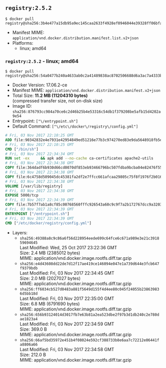 ## `registry:2.5.2`

```console
$ docker pull registry@sha256:3b4e477a15db95a9ec145caa2633f4928ef0946044e39328ff06bfabe1270e20
```

-	Manifest MIME: `application/vnd.docker.distribution.manifest.list.v2+json`
-	Platforms:
	-	linux; amd64

### `registry:2.5.2` - linux; amd64

```console
$ docker pull registry@sha256:54a0477b240a4633ab0c2a41489838ac8702506688d6a3ac7a4333b9a2be8f1d
```

-	Docker Version: 17.06.2-ce
-	Manifest MIME: `application/vnd.docker.distribution.manifest.v2+json`
-	Total Size: **11.2 MB (11204310 bytes)**  
	(compressed transfer size, not on-disk size)
-	Image ID: `sha256:876793cc984a70ce6c2d46b25b4e53316c54db1f379208be5afb15d4202a9e54`
-	Entrypoint: `["\/entrypoint.sh"]`
-	Default Command: `["\/etc\/docker\/registry\/config.yml"]`

```dockerfile
# Fri, 03 Nov 2017 22:10:25 GMT
ADD file:90342832e4e7931e42954849ed51216e77b3c974270ed83e9da5648918fb5e66 in / 
# Fri, 03 Nov 2017 22:10:25 GMT
CMD ["/bin/sh"]
# Fri, 03 Nov 2017 22:34:34 GMT
RUN set -ex     && apk add --no-cache ca-certificates apache2-utils
# Fri, 03 Nov 2017 22:34:38 GMT
COPY file:364dadf6b930d66cd0070df853eb93466796bc507fdba9bcba04e82476f55687 in /bin/registry 
# Fri, 03 Nov 2017 22:34:38 GMT
COPY file:6c4758d509045dc45381fa2df2e7ffcc661afcaa29805c75f8f1976f2b016db8 in /etc/docker/registry/config.yml 
# Fri, 03 Nov 2017 22:34:38 GMT
VOLUME [/var/lib/registry]
# Fri, 03 Nov 2017 22:34:38 GMT
EXPOSE 5000/tcp
# Fri, 03 Nov 2017 22:34:39 GMT
COPY file:7b57f7ab1a8cf85c00768560fffc926543a60c9c9f7a2b172767dcc9a3203394 in /entrypoint.sh 
# Fri, 03 Nov 2017 22:34:39 GMT
ENTRYPOINT ["/entrypoint.sh"]
# Fri, 03 Nov 2017 22:34:39 GMT
CMD ["/etc/docker/registry/config.yml"]
```

-	Layers:
	-	`sha256:49388a8c9c86a6f56d228954eede699c64fce6c671a989e3e21c391859694645`  
		Last Modified: Wed, 25 Oct 2017 23:22:36 GMT  
		Size: 2.4 MB (2385012 bytes)  
		MIME: application/vnd.docker.image.rootfs.diff.tar.gzip
	-	`sha256:e4d43608dd22de7d12f17ae419ce146094e047e1a739d644e3fcb647f9379bdb`  
		Last Modified: Fri, 03 Nov 2017 22:34:45 GMT  
		Size: 2.0 MB (2027027 bytes)  
		MIME: application/vnd.docker.image.rootfs.diff.tar.gzip
	-	`sha256:ff6034cb527d0483a881f5649d155f4d4ee80c045f24055b238639836d5bb18d`  
		Last Modified: Fri, 03 Nov 2017 22:35:00 GMT  
		Size: 6.8 MB (6791690 bytes)  
		MIME: application/vnd.docker.image.rootfs.diff.tar.gzip
	-	`sha256:656b93124014d3017fb7e63b81a2ea523dbe2f97b3d1db240c2e780dae1823a4`  
		Last Modified: Fri, 03 Nov 2017 22:34:59 GMT  
		Size: 369.0 B  
		MIME: application/vnd.docker.image.rootfs.diff.tar.gzip
	-	`sha256:66af5bd35972e451b4f08024e592cf388733b8e6aa7c72212e06441fa8806a66`  
		Last Modified: Fri, 03 Nov 2017 22:34:58 GMT  
		Size: 212.0 B  
		MIME: application/vnd.docker.image.rootfs.diff.tar.gzip
